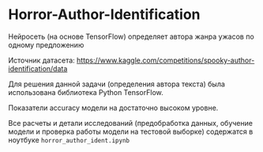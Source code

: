# Horror-Author-Identification
Нейросеть (на основе TensorFlow) определяет автора жанра ужасов по одному предложению

Источник датасета: https://www.kaggle.com/competitions/spooky-author-identification/data

Для решения данной задачи (определения автора текста) была использована библиотека Python TensorFlow.

Показатели accuracy модели на достаточно высоком уровне.

Все расчеты и детали исследований (предобработка данных, обучение модели и проверка работы модели на тестовой выборке) содержатся в ноутбуке `horror_author_ident.ipynb`

